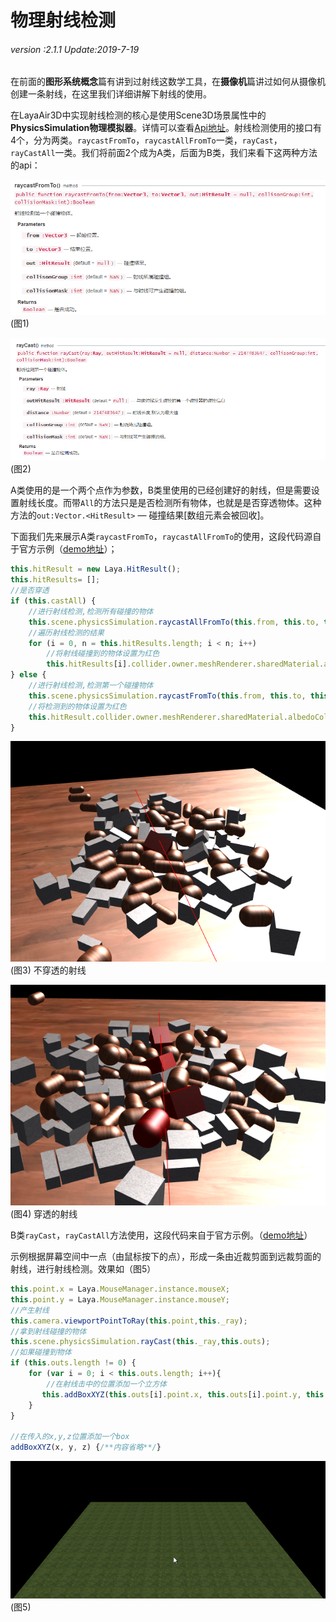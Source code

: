 # 物理射线检测

###### *version :2.1.1   Update:2019-7-19*

在前面的**图形系统概念**篇有讲到过射线这数学工具，在**摄像机**篇讲过如何从摄像机创建一条射线，在这里我们详细讲解下射线的使用。

在LayaAir3D中实现射线检测的核心是使用Scene3D场景属性中的**PhysicsSimulation物理模拟器**。详情可以查看[Api地址](https://layaair.ldc.layabox.com/api2/Chinese/index.html?category=3D&class=laya.d3.physics.PhysicsSimulation)。射线检测使用的接口有4个，分为两类。`raycastFromTo`，`raycastAllFromTo`一类，`rayCast`，`rayCastAll`一类。我们将前面2个成为A类，后面为B类，我们来看下这两种方法的api：

![](img/1.png)<br>(图1) 

![](img/2.png)<br>(图2) 

A类使用的是一个两个点作为参数，B类里使用的已经创建好的射线，但是需要设置射线长度。而带`All`的方法只是是否检测所有物体，也就是是否穿透物体。这种方法的`out:Vector.<HitResult>` — 碰撞结果[数组元素会被回收]。

下面我们先来展示A类`raycastFromTo`，`raycastAllFromTo`的使用，这段代码源自于官方示例（[demo地址](https://layaair.ldc.layabox.com/demo2/?language=ch&category=3d&group=Physics3D&name=PhysicsWorld_RayShapeCast)）；

```typescript
this.hitResult = new Laya.HitResult();
this.hitResults= [];
//是否穿透
if (this.castAll) {
    //进行射线检测,检测所有碰撞的物体
    this.scene.physicsSimulation.raycastAllFromTo(this.from, this.to, this.hitResults);
    //遍历射线检测的结果
    for (i = 0, n = this.hitResults.length; i < n; i++)
        //将射线碰撞到的物体设置为红色
        this.hitResults[i].collider.owner.meshRenderer.sharedMaterial.albedoColor = new Laya.Vector4(1.0, 0.0, 0.0, 1.0);
} else {
    //进行射线检测,检测第一个碰撞物体
    this.scene.physicsSimulation.raycastFromTo(this.from, this.to, this.hitResult);
    //将检测到的物体设置为红色
    this.hitResult.collider.owner.meshRenderer.sharedMaterial.albedoColor = new Laya.Vector4(1.0, 0.0, 0.0, 1.0);
}
```

![](img/3.png)<br>(图3) 不穿透的射线

![](img/4.png)<br>(图4) 穿透的射线

B类`rayCast`，`rayCastAll`方法使用，这段代码来自于官方示例。（[demo地址](https://layaair.ldc.layabox.com/demo2/?language=ch&category=3d&group=Camera&name=CameraRay)）

示例根据屏幕空间中一点（由鼠标按下的点），形成一条由近裁剪面到远裁剪面的射线，进行射线检测。效果如（图5）

```typescript
this.point.x = Laya.MouseManager.instance.mouseX;
this.point.y = Laya.MouseManager.instance.mouseY;
//产生射线
this.camera.viewportPointToRay(this.point,this._ray);
//拿到射线碰撞的物体
this.scene.physicsSimulation.rayCast(this._ray,this.outs);
//如果碰撞到物体
if (this.outs.length != 0) {
    for (var i = 0; i < this.outs.length; i++){
        //在射线击中的位置添加一个立方体
       this.addBoxXYZ(this.outs[i].point.x, this.outs[i].point.y, this.outs[i].point.z );
    }		
}

//在传入的x,y,z位置添加一个box
addBoxXYZ(x, y, z) {/**内容省略**/}
```

![](img/5.gif)<br>(图5)